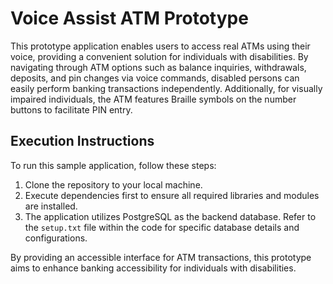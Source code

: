 # Voice Assist ATM Prototype

This prototype application enables users to access real ATMs using their voice, providing a convenient solution for individuals with disabilities. By navigating through ATM options such as balance inquiries, withdrawals, deposits, and pin changes via voice commands, disabled persons can easily perform banking transactions independently. Additionally, for visually impaired individuals, the ATM features Braille symbols on the number buttons to facilitate PIN entry.

## Execution Instructions

To run this sample application, follow these steps:

1. Clone the repository to your local machine.
2. Execute dependencies first to ensure all required libraries and modules are installed.
3. The application utilizes PostgreSQL as the backend database. Refer to the `setup.txt` file within the code for specific database details and configurations.

By providing an accessible interface for ATM transactions, this prototype aims to enhance banking accessibility for individuals with disabilities.
